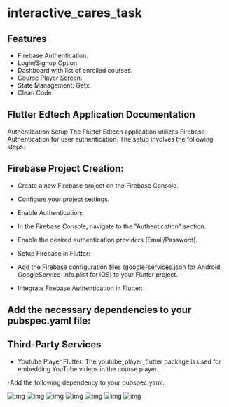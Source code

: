 # interactive_cares_task


## Features
- Firebase Authentication.
- Login/Signup Option.
- Dashboard with list of enrolled courses.
- Course Player Screen.
- State Management: Getx.
- Clean Code.

## Flutter Edtech Application Documentation
Authentication Setup
The Flutter Edtech application utilizes Firebase Authentication for user authentication. The setup involves the following steps:

## Firebase Project Creation:

- Create a new Firebase project on the Firebase Console.
- Configure your project settings.
- Enable Authentication:

- In the Firebase Console, navigate to the "Authentication" section.
- Enable the desired authentication providers (Email/Password).
- Setup Firebase in Flutter:

- Add the Firebase configuration files (google-services.json for Android, GoogleService-Info.plist for iOS) to your Flutter project.
- Integrate Firebase Authentication in Flutter:

## Add the necessary dependencies to your pubspec.yaml file:

## Third-Party Services
- Youtube Player Flutter:
  The youtube_player_flutter package is used for embedding YouTube videos in the course player.

-Add the following dependency to your pubspec.yaml:


![img](./screenshots/1.png)
![img](./screenshots/2.png)
![img](./screenshots/3.png)
![img](./screenshots/4.png)
![img](./screenshots/5.png)
![img](./screenshots/22.png)
![img](./screenshots/33.png)
